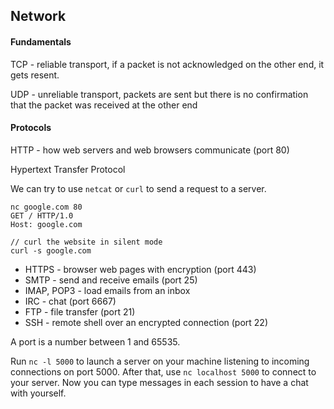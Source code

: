 ## Network

#### Fundamentals

TCP - reliable transport, if a packet is not acknowledged on the other end, it gets resent.

UDP - unreliable transport, packets are sent but there is no confirmation that the packet was received at the other end

#### Protocols

HTTP - how web servers and web browsers communicate (port 80)

Hypertext Transfer Protocol

We can try to use `netcat` or `curl` to send a request to a server.

```
nc google.com 80
GET / HTTP/1.0
Host: google.com
```

```
// curl the website in silent mode
curl -s google.com
```

- HTTPS - browser web pages with encryption (port 443)
- SMTP - send and receive emails (port 25)
- IMAP, POP3 - load emails from an inbox
- IRC - chat (port 6667)
- FTP - file transfer (port 21)
- SSH - remote shell over an encrypted connection (port 22)

A port is a number between 1 and 65535.

Run `nc -l 5000` to launch a server on your machine listening to incoming connections on port 5000. After that, use `nc localhost 5000` to connect to your server. Now you can type messages in each session to have a chat with yourself.
